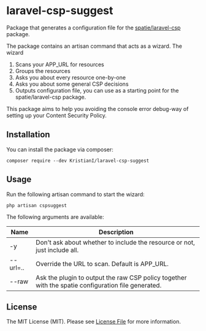 # laravel-csp-suggest
Package that generates a configuration file for the [spatie/laravel-csp](https://github.com/spatie/laravel-csp) package.

The package contains an artisan command that acts as a wizard. The wizard
1. Scans your APP_URL for resources
2. Groups the resources
3. Asks you about every resource one-by-one
4. Asks you about some general CSP decisions
5. Outputs configuration file, you can use as a starting point for the spatie/laravel-csp package.

This package aims to help you avoiding the console error debug-way of setting up your Content Security Policy.

## Installation
You can install the package via composer:

``composer require --dev KristianI/laravel-csp-suggest``

## Usage
Run the following artisan command to start the wizard:

``php artisan cspsuggest``

The following arguments are available:

| Name | Description |
| --- | --- |
| -y | Don't ask about whether to include the resource or not, just include all. |
| --url=.. | Override the URL to scan. Default is APP_URL. |
| --raw | Ask the plugin to output the raw CSP policy together with the spatie configuration file generated. |

## License
The MIT License (MIT). Please see [License File](LICENSE) for more information.
